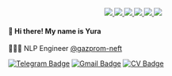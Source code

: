 <p align="center">
  <a href="https://sc0eur.github.io/sc0eur/cv">
    <img src="https://cdn.betterttv.net/emote/6113fa8476ea4e2b9f76a2d0/3x"></img>
    <img src="https://cdn.betterttv.net/emote/6113fa8476ea4e2b9f76a2d0/3x"></img>
    <img src="https://cdn.betterttv.net/emote/6113fa8476ea4e2b9f76a2d0/3x"></img>
    <img src="https://cdn.betterttv.net/emote/6113fa8476ea4e2b9f76a2d0/3x"></img>
    <img src="https://cdn.betterttv.net/emote/6113fa8476ea4e2b9f76a2d0/3x"></img>
    <img src="https://cdn.betterttv.net/emote/6113fa8476ea4e2b9f76a2d0/3x"></img>
  </a>
</p>

#### 👋 Hi there! My name is Yura  
👨🏽‍💻 NLP Engineer [@gazprom-neft](https://github.com/gazprom-neft)


[![Telegram Badge](https://img.shields.io/badge/@scoeur-33A8E3?logo=Telegram&logoColor=white&link=https://t.me/scoeur)](https://t.me/scoeur)
[![Gmail Badge](https://img.shields.io/badge/belyakov.yury@gmail.com-c14438?logo=Gmail&logoColor=white&link=mailto:belyakov.yury@gmail.com)](mailto:belyakov.yury@gmail.com)
[![CV Badge](https://img.shields.io/badge/CV-208e1b?logoColor=white&link=https://sc0eur.github.io/sc0eur/cv)](https://sc0eur.github.io/sc0eur/cv)

